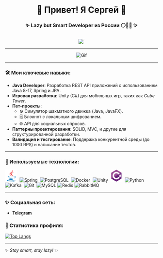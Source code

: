 <h1 align="center">👋 Привет! Я Сергей 👋</h1>
<h3 align="center">✨ Lazy but Smart Developer из России ⚪🔵🔴 ✨</h3>

<div id="center" align="center">
  <img 
    src="![](https://komarev.com/ghpvc/?username=justeryt&label=Просмотры%20профиля&color=0e75b6&style=flat)" 
    alt="justeryt" 
    style="width: 400px; height: auto; font-size: 1px;" 
  />
</div>

<hr>

<div align="center">
  <img src="https://steamuserimages-a.akamaihd.net/ugc/1822267259728066458/A315B26714ED4AD0386ED8A58D3BFB5D1038F8C9/?imw=512&amp;imh=288&amp;ima=fit&amp;impolicy=Letterbox&amp;imcolor=%23000000&amp;letterbox=true" width="600" height="300" alt="Gif"/>
</div>

---

### 🛠️ Мои ключевые навыки:

- **Java Developer**: Разработка REST API приложений с использованием Java 8-17, Spring и JPA.
- **Игровая разработка**: Unity (C#) для мобильных игр, таких как *Cube Tower*.
- **Пет-проекты**:
    - ⚙️ Симулятор шахматного движка (Java, JavaFX).
    - 🗒️ Блокнот с локальным шифрованием.
    - 🌐 API для социальных опросов.
- **Паттерны проектирования**: SOLID, MVC, и другие для структурированной разработки.
- **Валидация и тестирование**: Поддержка конкурентной среды (до 1000 RPS) и написание тестов.

---

### 🔨 Используемые технологии:

<div align="left">
  <img src="https://raw.githubusercontent.com/devicons/devicon/master/icons/java/java-original.svg" title="Java" alt="Java" width="40" height="40"/>&nbsp;
  <img src="https://www.svgrepo.com/show/354380/spring-icon.svg" width="40" height="40" alt="Spring"/>&nbsp;
  <img src="https://www.svgrepo.com/show/342129/postgresql.svg" title="PostgreSQL" alt="PostgreSQL" width="40" height="40"/>&nbsp;
  <img src="https://www.svgrepo.com/show/452192/docker.svg" title="Docker" alt="Docker" width="40" height="40"/>&nbsp;
  <img src="https://www.vectorlogo.zone/logos/unity3d/unity3d-icon.svg" title="Unity" alt="Unity" width="40" height="40"/>&nbsp;
  <img src="https://raw.githubusercontent.com/devicons/devicon/master/icons/csharp/csharp-original.svg" title="C#" alt="C#" width="40" height="40"/>&nbsp;
  <img src="https://www.svgrepo.com/show/452091/python.svg" title="Python" alt="Python" width="40" height="40"/>&nbsp;
  <img src="https://www.svgrepo.com/show/486274/data-accesskafka-cluster.svg" title="Kafka" alt="Kafka" width="40" height="40"/>&nbsp;
  <img src="https://www.svgrepo.com/show/452210/git.svg" title="Git" alt="Git" width="40" height="40"/>&nbsp;
  <img src="https://www.svgrepo.com/show/473731/mysql.svg" title="MySQL" alt="MySQL" width="40" height="40"/>
  <img src="https://www.svgrepo.com/show/354272/redis.svg" title="Redis" alt="Redis" width="40" height="40"/>
  <img src="https://www.svgrepo.com/show/354250/rabbitmq-icon.svg" title="RabbitMQ" alt="RabbitMQ" width="40" height="40"/>
</div>

---

### ✨ Социальная сеть:

- **[Telegram](https://t.me/JusteR_YT)**


### 🌟 Статистика профиля:

[![Top Langs](https://github-readme-stats.vercel.app/api/top-langs/?username=justeryt&layout=compact&theme=vision-friendly-dark&hide=c%23&langs_count=8)](https://github.com/anuraghazra/github-readme-stats)



---  

✨ *Stay smart, stay lazy!* ✨

